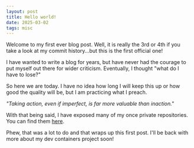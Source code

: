 ```yaml
---
layout: post
title: Hello world!
date: 2025-03-02
tags: misc
---
```


Welcome to my first ever blog post. Well, it is really the 3rd or 4th if you take a look at my commit history...but this is the first official one!

I have wanted to write a blog for years, but have never had the courage to put myself out there for wider criticism. Eventually, I thought "what do I have to lose?"

So here we are today. I have no idea how long I will keep this up or how good the quality will be, but I am practicing what I preach.

*"Taking action, even if imperfect, is far more valuable than inaction."*


With that being said, I have exposed many of my once private repositories. You can find them [here](https://blog.varmack.com/repositories).

Phew, that was a lot to do and that wraps up this first post. I'll be back with more about my dev containers project soon!
